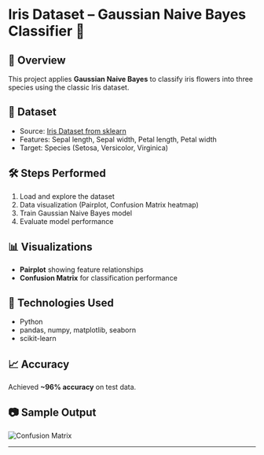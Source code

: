 # Iris Dataset – Gaussian Naive Bayes Classifier 🌸

## 📌 Overview
This project applies **Gaussian Naive Bayes** to classify iris flowers into three species using the classic Iris dataset.

## 📂 Dataset
- Source: [Iris Dataset from sklearn](https://scikit-learn.org/stable/auto_examples/datasets/plot_iris_dataset.html)
- Features: Sepal length, Sepal width, Petal length, Petal width
- Target: Species (Setosa, Versicolor, Virginica)

## 🛠️ Steps Performed
1. Load and explore the dataset
2. Data visualization (Pairplot, Confusion Matrix heatmap)
3. Train Gaussian Naive Bayes model
4. Evaluate model performance

## 📊 Visualizations
- **Pairplot** showing feature relationships
- **Confusion Matrix** for classification performance

## 🚀 Technologies Used
- Python
- pandas, numpy, matplotlib, seaborn
- scikit-learn

## 📈 Accuracy
Achieved **~96% accuracy** on test data.

## 📷 Sample Output
![Confusion Matrix](confusion_matrix.png)

---
